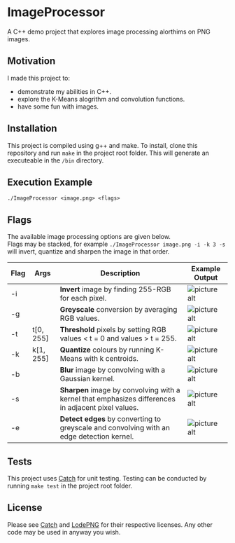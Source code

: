 # ImageProcessor

A C++ demo project that explores image processing alorthims on PNG images.

## Motivation

I made this project to:
* demonstrate my abilities in C++.
* explore the K-Means alogrithm and convolution functions.
* have some fun with images.

## Installation

This project is compiled using g++ and make. To install, clone this repository and run `make` in the project root folder.
This will generate an executeable in the `/bin` directory.

## Execution Example

`./ImageProcessor <image.png> <flags>`

## Flags

The available image processing options are given below. <br/>
Flags may be stacked, for example  `./ImageProcessor image.png -i -k 3 -s` will invert, quantize and sharpen the image in that order.  

Flag | Args | Description | Example Output
---- | ---- | ----------- | --------------
-i | | **Invert** image by finding 255-RGB for each pixel. | ![picture alt](http://www.olivermharrison.com/img/ImageProcessor/invert.png "Invert")
-g | | **Greyscale** conversion by averaging RGB values. | ![picture alt](http://www.olivermharrison.com/img/ImageProcessor/greyscale.png "Greyscale")
-t | t[0, 255] | **Threshold** pixels by setting RGB values < t = 0 and values > t = 255. | ![picture alt](http://www.olivermharrison.com/img/ImageProcessor/threshold.png "Threshold")
-k | k[1, 255] | **Quantize** colours by running K-Means with k centroids. | ![picture alt](http://www.olivermharrison.com/img/ImageProcessor/quantize.png "Quantize")
-b | | **Blur** image by convolving with a Gaussian kernel. | ![picture alt](http://www.olivermharrison.com/img/ImageProcessor/blur.png "Blur")
-s | | **Sharpen** image by convolving with a kernel that emphasizes differences in adjacent pixel values. | ![picture alt](http://www.olivermharrison.com/img/ImageProcessor/sharpen.png "Sharpen")
-e | | **Detect edges** by converting to greyscale and convolving with an edge detection kernel. | ![picture alt](http://www.olivermharrison.com/img/ImageProcessor/edges.png "Invert")


## Tests

This project uses [Catch](https://github.com/philsquared/Catch) for unit testing.
Testing can be conducted by running `make test` in the project root folder.

## License

Please see [Catch](https://github.com/philsquared/Catch) and [LodePNG](https://github.com/lvandeve/lodepng) for their respective licenses. Any other code may be used in anyway you wish.
